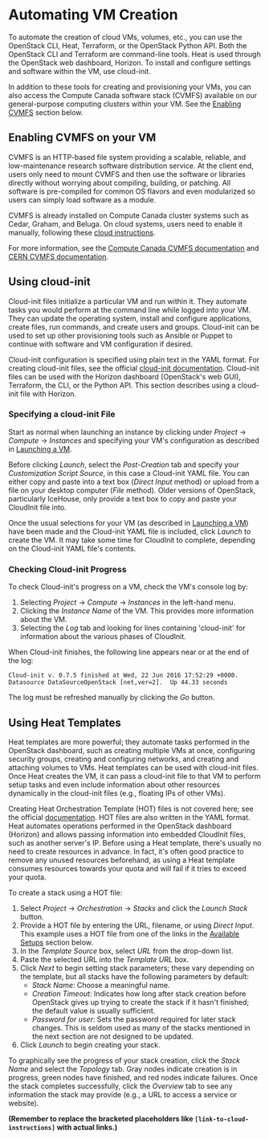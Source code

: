 # Automating VM Creation

To automate the creation of cloud VMs, volumes, etc., you can use the OpenStack CLI, Heat, Terraform, or the OpenStack Python API.  Both the OpenStack CLI and Terraform are command-line tools. Heat is used through the OpenStack web dashboard, Horizon. To install and configure settings and software within the VM, use cloud-init.

In addition to these tools for creating and provisioning your VMs, you can also access the Compute Canada software stack (CVMFS) available on our general-purpose computing clusters within your VM. See the [Enabling CVMFS](#enabling-cvmfs-on-your-vm) section below.


## Enabling CVMFS on your VM

CVMFS is an HTTP-based file system providing a scalable, reliable, and low-maintenance research software distribution service.  At the client end, users only need to mount CVMFS and then use the software or libraries directly without worrying about compiling, building, or patching. All software is pre-compiled for common OS flavors and even modularized so users can simply load software as a module.

CVMFS is already installed on Compute Canada cluster systems such as Cedar, Graham, and Beluga. On cloud systems, users need to enable it manually, following these [cloud instructions](link-to-cloud-instructions).

For more information, see the [Compute Canada CVMFS documentation](link-to-compute-canada-cvmfs-docs) and [CERN CVMFS documentation](link-to-cern-cvmfs-docs).


## Using cloud-init

Cloud-init files initialize a particular VM and run within it. They automate tasks you would perform at the command line while logged into your VM.  They can update the operating system, install and configure applications, create files, run commands, and create users and groups. Cloud-init can be used to set up other provisioning tools such as Ansible or Puppet to continue with software and VM configuration if desired.

Cloud-init configuration is specified using plain text in the YAML format. For creating cloud-init files, see the official [cloud-init documentation](link-to-cloud-init-docs). Cloud-init files can be used with the Horizon dashboard (OpenStack's web GUI), Terraform, the CLI, or the Python API.  This section describes using a cloud-init file with Horizon.


### Specifying a cloud-init File

Start as normal when launching an instance by clicking under *Project* -> *Compute* -> *Instances* and specifying your VM's configuration as described in [Launching a VM](link-to-launching-vm-docs).

Before clicking *Launch*, select the *Post-Creation* tab and specify your *Customization Script Source*, in this case a Cloud-init YAML file. You can either copy and paste into a text box (*Direct Input* method) or upload from a file on your desktop computer (*File* method). Older versions of OpenStack, particularly IceHouse, only provide a text box to copy and paste your CloudInit file into.

Once the usual selections for your VM (as described in [Launching a VM](link-to-launching-vm-docs)) have been made and the Cloud-init YAML file is included, click *Launch* to create the VM.  It may take some time for CloudInit to complete, depending on the Cloud-init YAML file's contents.


### Checking Cloud-init Progress

To check Cloud-init's progress on a VM, check the VM's console log by:

1. Selecting *Project* -> *Compute* -> *Instances* in the left-hand menu.
2. Clicking the *Instance Name* of the VM. This provides more information about the VM.
3. Selecting the *Log* tab and looking for lines containing 'cloud-init' for information about the various phases of CloudInit.

When Cloud-init finishes, the following line appears near or at the end of the log:

```
Cloud-init v. 0.7.5 finished at Wed, 22 Jun 2016 17:52:29 +0000. Datasource DataSourceOpenStack [net,ver=2].  Up 44.33 seconds
```

The log must be refreshed manually by clicking the *Go* button.


## Using Heat Templates

Heat templates are more powerful; they automate tasks performed in the OpenStack dashboard, such as creating multiple VMs at once, configuring security groups, creating and configuring networks, and creating and attaching volumes to VMs. Heat templates can be used with cloud-init files. Once Heat creates the VM, it can pass a cloud-init file to that VM to perform setup tasks and even include information about other resources dynamically in the cloud-init files (e.g., floating IPs of other VMs).

Creating Heat Orchestration Template (HOT) files is not covered here; see the official [documentation](link-to-heat-docs). HOT files are also written in the YAML format. Heat automates operations performed in the OpenStack dashboard (Horizon) and allows passing information into embedded CloudInit files, such as another server's IP.  Before using a Heat template, there's usually no need to create resources in advance. In fact, it's often good practice to remove any unused resources beforehand, as using a Heat template consumes resources towards your quota and will fail if it tries to exceed your quota.


To create a stack using a HOT file:

1. Select *Project* -> *Orchestration* -> *Stacks* and click the *Launch Stack* button.
2. Provide a HOT file by entering the URL, filename, or using *Direct Input*.  This example uses a HOT file from one of the links in the [Available Setups](link-to-available-setups) section below.
3. In the *Template Source* box, select *URL* from the drop-down list.
4. Paste the selected URL into the *Template URL* box.
5. Click *Next* to begin setting stack parameters; these vary depending on the template, but all stacks have the following parameters by default:
    *   *Stack Name*: Choose a meaningful name.
    *   *Creation Timeout*: Indicates how long after stack creation before OpenStack gives up trying to create the stack if it hasn't finished; the default value is usually sufficient.
    *   *Password for user*: Sets the password required for later stack changes. This is seldom used as many of the stacks mentioned in the next section are not designed to be updated.
6. Click *Launch* to begin creating your stack.

To graphically see the progress of your stack creation, click the *Stack Name* and select the *Topology* tab. Gray nodes indicate creation is in progress, green nodes have finished, and red nodes indicate failures. Once the stack completes successfully, click the *Overview* tab to see any information the stack may provide (e.g., a URL to access a service or website).


**(Remember to replace the bracketed placeholders like `[link-to-cloud-instructions]` with actual links.)**
